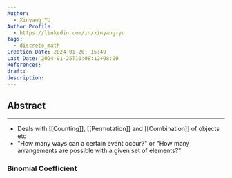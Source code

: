 ```yaml
---
Author:
  - Xinyang YU
Author Profile:
  - https://linkedin.com/in/xinyang-yu
tags:
  - discrete_math
Creation Date: 2024-01-20, 15:49
Last Date: 2024-01-25T10:08:12+08:00
References: 
draft: 
description: 
---
```

## Abstract
---
- Deals with [[Counting]], [[Permutation]] and [[Combination]] of objects etc
- "How many ways can a certain event occur?" or "How many arrangements are possible with a given set of elements?"



### Binomial Coefficient